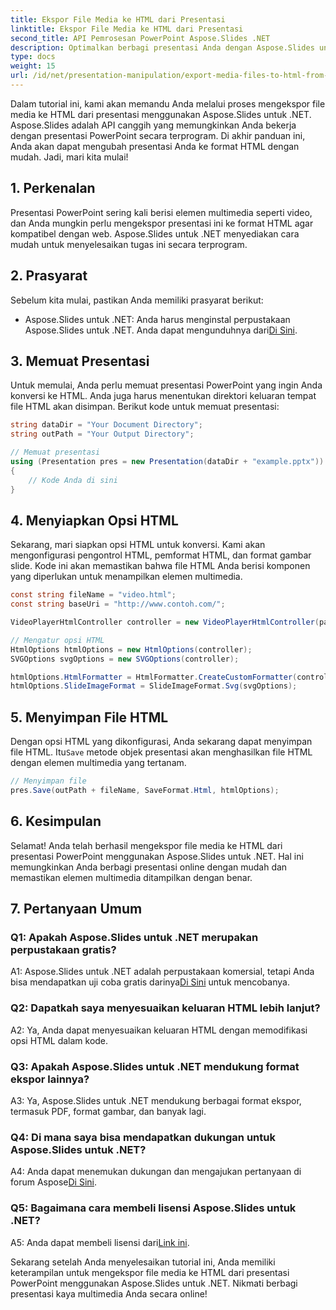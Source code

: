 ```yaml
---
title: Ekspor File Media ke HTML dari Presentasi
linktitle: Ekspor File Media ke HTML dari Presentasi
second_title: API Pemrosesan PowerPoint Aspose.Slides .NET
description: Optimalkan berbagi presentasi Anda dengan Aspose.Slides untuk .NET! Pelajari cara mengekspor file media ke HTML dari presentasi Anda dalam panduan langkah demi langkah ini.
type: docs
weight: 15
url: /id/net/presentation-manipulation/export-media-files-to-html-from-presentation/
---
```


Dalam tutorial ini, kami akan memandu Anda melalui proses mengekspor file media ke HTML dari presentasi menggunakan Aspose.Slides untuk .NET. Aspose.Slides adalah API canggih yang memungkinkan Anda bekerja dengan presentasi PowerPoint secara terprogram. Di akhir panduan ini, Anda akan dapat mengubah presentasi Anda ke format HTML dengan mudah. Jadi, mari kita mulai!

## 1. Perkenalan

Presentasi PowerPoint sering kali berisi elemen multimedia seperti video, dan Anda mungkin perlu mengekspor presentasi ini ke format HTML agar kompatibel dengan web. Aspose.Slides untuk .NET menyediakan cara mudah untuk menyelesaikan tugas ini secara terprogram.

## 2. Prasyarat

Sebelum kita mulai, pastikan Anda memiliki prasyarat berikut:

-  Aspose.Slides untuk .NET: Anda harus menginstal perpustakaan Aspose.Slides untuk .NET. Anda dapat mengunduhnya dari[Di Sini](https://releases.aspose.com/slides/net/).

## 3. Memuat Presentasi

Untuk memulai, Anda perlu memuat presentasi PowerPoint yang ingin Anda konversi ke HTML. Anda juga harus menentukan direktori keluaran tempat file HTML akan disimpan. Berikut kode untuk memuat presentasi:

```csharp
string dataDir = "Your Document Directory";
string outPath = "Your Output Directory";

// Memuat presentasi
using (Presentation pres = new Presentation(dataDir + "example.pptx"))
{
    // Kode Anda di sini
}
```

## 4. Menyiapkan Opsi HTML

Sekarang, mari siapkan opsi HTML untuk konversi. Kami akan mengonfigurasi pengontrol HTML, pemformat HTML, dan format gambar slide. Kode ini akan memastikan bahwa file HTML Anda berisi komponen yang diperlukan untuk menampilkan elemen multimedia.

```csharp
const string fileName = "video.html";
const string baseUri = "http://www.contoh.com/";

VideoPlayerHtmlController controller = new VideoPlayerHtmlController(path: path, fileName: fileName, baseUri: baseUri);

// Mengatur opsi HTML
HtmlOptions htmlOptions = new HtmlOptions(controller);
SVGOptions svgOptions = new SVGOptions(controller);

htmlOptions.HtmlFormatter = HtmlFormatter.CreateCustomFormatter(controller);
htmlOptions.SlideImageFormat = SlideImageFormat.Svg(svgOptions);
```

## 5. Menyimpan File HTML

 Dengan opsi HTML yang dikonfigurasi, Anda sekarang dapat menyimpan file HTML. Itu`Save` metode objek presentasi akan menghasilkan file HTML dengan elemen multimedia yang tertanam.

```csharp
// Menyimpan file
pres.Save(outPath + fileName, SaveFormat.Html, htmlOptions);
```

## 6. Kesimpulan

Selamat! Anda telah berhasil mengekspor file media ke HTML dari presentasi PowerPoint menggunakan Aspose.Slides untuk .NET. Hal ini memungkinkan Anda berbagi presentasi online dengan mudah dan memastikan elemen multimedia ditampilkan dengan benar.

## 7. Pertanyaan Umum

### Q1: Apakah Aspose.Slides untuk .NET merupakan perpustakaan gratis?
 A1: Aspose.Slides untuk .NET adalah perpustakaan komersial, tetapi Anda bisa mendapatkan uji coba gratis darinya[Di Sini](https://releases.aspose.com/) untuk mencobanya.

### Q2: Dapatkah saya menyesuaikan keluaran HTML lebih lanjut?
A2: Ya, Anda dapat menyesuaikan keluaran HTML dengan memodifikasi opsi HTML dalam kode.

### Q3: Apakah Aspose.Slides untuk .NET mendukung format ekspor lainnya?
A3: Ya, Aspose.Slides untuk .NET mendukung berbagai format ekspor, termasuk PDF, format gambar, dan banyak lagi.

### Q4: Di mana saya bisa mendapatkan dukungan untuk Aspose.Slides untuk .NET?
 A4: Anda dapat menemukan dukungan dan mengajukan pertanyaan di forum Aspose[Di Sini](https://forum.aspose.com/).

### Q5: Bagaimana cara membeli lisensi Aspose.Slides untuk .NET?
 A5: Anda dapat membeli lisensi dari[Link ini](https://purchase.aspose.com/buy).

Sekarang setelah Anda menyelesaikan tutorial ini, Anda memiliki keterampilan untuk mengekspor file media ke HTML dari presentasi PowerPoint menggunakan Aspose.Slides untuk .NET. Nikmati berbagi presentasi kaya multimedia Anda secara online!
